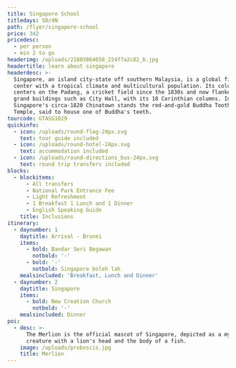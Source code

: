 ```yaml
---
title: Singapore School
titledays: 5D/4N
path: /flyer/singapore-school
price: 342
pricedesc:
  - per person
  - min 2 to go
headerimg: /uploads/21803864658_224f7a2c82_b.jpg
headertitle: learn about singapore
headerdesc: >-
  Singapore, an island city-state off southern Malaysia, is a global financial
  center with a tropical climate and multicultural population. Its colonial core
  centers on the Padang, a cricket field since the 1830s and now flanked by
  grand buildings such as City Hall, with its 18 Corinthian columns. In
  Singapore's circa-1820 Chinatown stands the red-and-gold Buddha Tooth Relic
  Temple, said to house one of Buddha's teeth.
tourcode: GTASG1029
quickinfo:
  - icon: /uploads/round-flag-24px.svg
    text: tour guide included
  - icon: /uploads/round-hotel-24px.svg
    text: accommodation included
  - icon: /uploads/round-directions_bus-24px.svg
    text: round trip transfers included
blocks:
  - blockitems:
      - All transfers
      - National Park Entrance Fee
      - Light Refreshment
      - 1 Breakfast 1 Lunch and 1 Dinner
      - English Speaking Guide
    title: Inclusions
itinerary:
  - daynumber: 1
    daytitle: Arrival - Brunei
    items:
      - bold: Bandar Seri Begawan
        notbold: '-'
      - bold: '-'
        notbold: Singapore boleh lah
    mealsincluded: 'Breakfast, Lunch and Dinner'
  - daynumber: 2
    daytitle: Singapore
    items:
      - bold: New Creation Church
        notbold: '-'
    mealsincluded: Dinner
poi:
  - desc: >-
      The Merlion is the official mascot of Singapore, depicted as a mythical
      creature with a lion's head and the body of a fish.
    image: /uploads/proboscis.jpg
    title: Merlion
---
```


